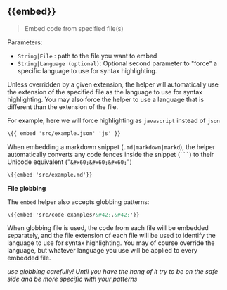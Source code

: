 ## \{{embed}}

> Embed code from specified file(s)

Parameters:
* `String|File` : path to the file you want to embed
* `String|Language (optional)`: Optional second parameter to "force" a specific language to use for syntax highlighting.

Unless overridden by a given extension, the helper will automatically use the extension of the specified file as the language to use for syntax highlighting. You may also force the helper to use a language that is different than the extension of the file.

For example, here we will force highlighting as `javascript` instead of `json`

```handlebars
\{{ embed 'src/example.json' 'js' }}
```

When embedding a markdown snippet (`.md|markdown|markd`), the helper automatically converts any code fences inside the snippet (`` ``` ``) to their Unicode equivalent ("`&#x60;&#x60;&#x60;`")

```handlebars
\{{embed 'src/example.md'}}
```

**File globbing**

The `embed` helper also accepts globbing patterns:

```handlebars
\{{embed 'src/code-examples/&#42;.&#42;'}}
```
When globbing file is used, the code from each file will be embedded separately, and the file extension of each file will be used to identify the language to use for syntax highlighting. You may of course override the language, but whatever language you use will be applied to every embedded file.

_use globbing carefully! Until you have the hang of it try to be on the safe side and be more specific with your patterns_

